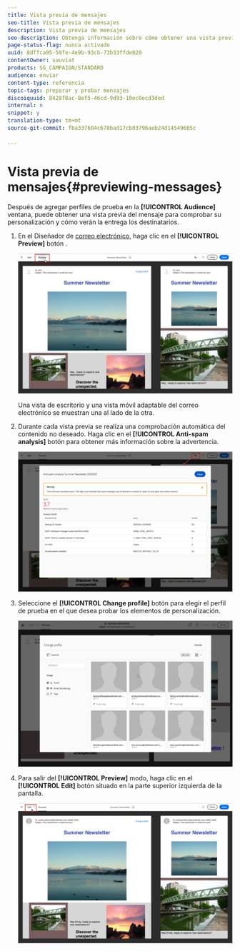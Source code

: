 ```yaml
---
title: Vista previa de mensajes
seo-title: Vista previa de mensajes
description: Vista previa de mensajes
seo-description: Obtenga información sobre cómo obtener una vista previa de un mensaje en el editor de contenido o en el Diseñador de correo electrónico.
page-status-flag: nunca activado
uuid: 8dffca95-59fe-4e9b-93cb-73b33ffde020
contentOwner: sauviat
products: SG_CAMPAIGN/STANDARD
audience: enviar
content-type: referencia
topic-tags: preparar y probar mensajes
discoiquuid: 8428f8ac-8ef5-46cd-9d93-10ec0ecd3ded
internal: n
snippet: y
translation-type: tm+mt
source-git-commit: fba337604c678bad17cb03796aeb24d14549605c

---
```



# Vista previa de mensajes{#previewing-messages}

Después de agregar perfiles de prueba en la **[!UICONTROL Audience]** ventana, puede obtener una vista previa del mensaje para comprobar su personalización y cómo verán la entrega los destinatarios.

1. En el Diseñador de [correo electrónico](../../designing/using/overview.md), haga clic en el **[!UICONTROL Preview]** botón .

   ![](assets/sending_preview.png)

   Una vista de escritorio y una vista móvil adaptable del correo electrónico se muestran una al lado de la otra.

1. Durante cada vista previa se realiza una comprobación automática del contenido no deseado. Haga clic en el **[!UICONTROL Anti-spam analysis]** botón para obtener más información sobre la advertencia.

   ![](assets/sending_anti-spam_analysis.png)

1. Seleccione el **[!UICONTROL Change profile]** botón para elegir el perfil de prueba en el que desea probar los elementos de personalización.

   ![](assets/sending_test-profile.png)

1. Para salir del **[!UICONTROL Preview]** modo, haga clic en el **[!UICONTROL Edit]** botón situado en la parte superior izquierda de la pantalla.

   ![](assets/sending_preview_edit.png)

